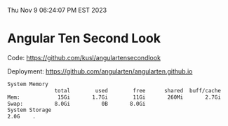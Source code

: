 Thu Nov  9 06:24:07 PM EST 2023

# Angular Ten Second Look

Code: https://github.com/kusl/angulartensecondlook

Deployment: https://github.com/angularten/angularten.github.io

```bash
System Memory
               total        used        free      shared  buff/cache   available
Mem:            15Gi       1.7Gi        11Gi       260Mi       2.7Gi        13Gi
Swap:          8.0Gi          0B       8.0Gi
System Storage
2.0G	.
```
```bash
